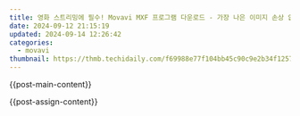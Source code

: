 ```yaml
---
title: 영화 스트리밍에 필수! Movavi MXF 프로그램 다운로드 - 가장 나은 이미지 손상 없이 MXF 파일을 실제화하세요!
date: 2024-09-12 21:15:19
updated: 2024-09-14 12:26:42
categories:
  - movavi
thumbnail: https://thmb.techidaily.com/f69988e77f104bb45c90c9e2b34f1257506e2bba3f3828fdb0fc5d5f8e1efe9e.jpg
---
```


{{post-main-content}}

<ins class="adsbygoogle"
     style="display:block"
     data-ad-format="autorelaxed"
     data-ad-client="ca-pub-7571918770474297"
     data-ad-slot="1223367746"></ins>

{{post-assign-content}}

<ins class="adsbygoogle"
     style="display:block"
     data-ad-client="ca-pub-7571918770474297"
     data-ad-slot="8358498916"
     data-ad-format="auto"
     data-full-width-responsive="true"></ins>
